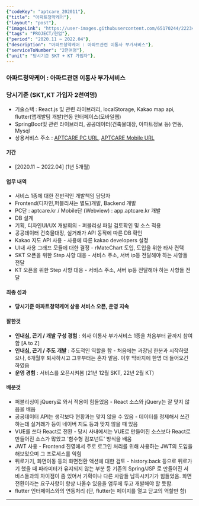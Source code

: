 ```yaml
---
{"codeKey": "aptcare_202011"},
{"title": "아파트청약케어"},
{"layout": "post"},
{"imageLink": "https://user-images.githubusercontent.com/65170244/222340717-cdac12f3-5f60-4f99-b239-759b58ddb615.png"},
{"tags": "PROJECT/현업"},
{"period": "2020.11 ~ 2022.04"},
{"description": "아파트청약케어 : 아파트관련 이통사 부가서비스"},
{"serviceToNumber": "2천여명"},
{"unit": "당시기준 SKT + KT 가입자"},
---
```


### 아파트청약케어 : 아파트관련 이통사 부가서비스

### 당시기준 (SKT,KT 가입자 **2천여명**)

- 기술스택 : React.js 및 관련 라이브러리, localStorage, Kakao map api, flutter(앱개발팀 개발)연동 인터페이스(모바일웹)
- SpringBoot및 관련 라이브러리, 공공데이터(건축물대장, 아파트정보 등) 연동, Mysql
- 상용서비스 주소 : [APTCARE PC URL](https://aptcare.kr), [APTCARE Mobile URL](https://app.aptcare.kr)

#### 기간

- [2020.11 ~ 2022.04] (1년 5개월)

#### 업무 내역

- 서비스 1종에 대한 전반적인 개발책임 담당자
- Frontend(디자인,퍼블리셔는 별도)개발, Backend 개발
- PC단 : aptcare.kr / Mobile단 (Webview) : app.aptcare.kr 개발
- DB 설계
- 기획, 디자인UI/UX 개발회의 - 퍼블리싱 파일 검토확인 및 소스 적용
- 공공데이터 건축물대장, 실거래가 API 동작에 따른 DB 확인
- Kakao 지도 API 사용 - 사용에 따른 kakao developers 설정
- UI내 사용 그래프 모듈에 대한 결정 - rMateChart 도입, 도입을 위한 타사 컨택
- SKT 오픈을 위한 Step 사항 대응 - 서비스 주소, 서버 ip등 전달해야 하는 사항들 전달
- KT 오픈을 위한 Step 사항 대응 - 서비스 주소, 서버 ip등 전달해야 하는 사항들 전달

#### 최종 성과

- **당시기준 아파트청약케어 상용 서비스 오픈, 운영 지속**

#### 잘한것

- **인내심, 끈기 / 개발 구성 경험** : 회사 이통사 부가서비스 1종을 처음부터 끝까지 참여함 [A to Z]
- **인내심, 끈기 / 주도 개발** : 주도적인 역할을 함 - 처음에는 과장님 한분과 시작하였으나, 6개월후 퇴사하시고 그후부터는 혼자 맡음. 이후 막바지에 한명 더 들어오긴 하였음
- **운영 경험** : 서비스를 오픈시켜봄 (21년 12월 SKT, 22년 2월 KT)

#### 배운것

- 퍼블리싱이 jQuery로 와서 적용이 힘들었음 - React 소스와 jQuery는 잘 맞지 않음을 배움
- 공공데이터 API는 생각보다 현황과는 맞지 않을 수 있음 - 데이터를 정제해서 쓰긴 하는데 실거래가 등이 네이버 지도 등과 맞지 않을 때 있음
- VUE를 쓰다 React로 전환 - 당시 사내에서는 VUE로 만들어진 소스보다 React로 만들어진 소스가 많았고 '함수형 컴포넌트' 방식을 배움
- JWT 사용 - Frontend 진영에서 주로 로그인 처리를 위해 사용하는 JWT의 도입을 해보았으며 그 프로세스를 익힘
- 뒤로가기, 화면이동 등의 화면전환 액션에 대한 검토 - history.back 등으로 뒤로가기 했을 때 파라미터가 유지되지 않는 부분 등 기존의 Spring/JSP 로 만들어진 서비스들과의 차이점이 좀 있어서 기획이나 다른 사람들 납득시키기가 힘들었음. 화면 전환이라는 요구사항이 항상 나올수 있음을 염두에 두고 개발해야 할 듯함.
- flutter 인터페이스와의 연동처리 (단, flutter는 페이지를 열고 닫고의 역할만 함)

---
